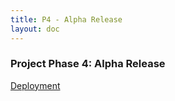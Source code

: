 ```yaml
---
title: P4 - Alpha Release
layout: doc
---
```


### **Project Phase 4: Alpha Release**

<a href="befit1234.vercel.app">Deployment</a>
